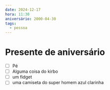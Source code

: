 ```yaml
---
date: 2024-12-17
hora: 11:30
aniversário: 2000-04-30
tags:
  - pessoa
---
```




# Presente de aniversário
- [ ] Pé
- [ ] Alguma coisa do kirbo
- [ ] um fidget
- [ ] uma camiseta do super homem azul clarinha
